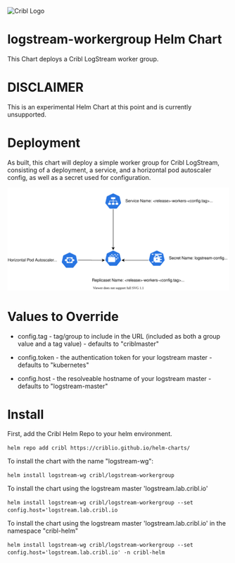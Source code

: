 ![Cribl Logo](https://cribl.io/wp-content/uploads/2019/06/logo-black.png)

# logstream-workergroup Helm Chart

This Chart deploys a Cribl LogStream worker group.

# DISCLAIMER

This is an experimental Helm Chart at this point and is currently unsupported.

# Deployment

As built, this chart will deploy a simple worker group for Cribl LogStream, consisting of a deployment, a service, and a horizontal pod autoscaler config, as well as a secret used for configuration. 

![Deployment Diagram](images/k8s-logstream-worker-group.svg)


# Values to Override

* config.tag - tag/group to include in the URL (included as both a group value and a tag value) - defaults to "criblmaster"

* config.token - the authentication token for your logstream master - defaults to "kubernetes"

* config.host - the resolveable hostname of your logstream master - defaults to "logstream-master"

# Install

First, add the Cribl Helm Repo to your helm environment.

`helm repo add cribl https://criblio.github.io/helm-charts/`

To  install the chart with the name "logstream-wg":

`helm install logstream-wg cribl/logstream-workergroup`

To install the chart using the logstream master 'logstream.lab.cribl.io'

`helm install logstream-wg cribl/logstream-workergroup --set config.host='logstream.lab.cribl.io`

To install the chart using the logstream master 'logstream.lab.cribl.io' in the namespace "cribl-helm"

`helm install logstream-wg cribl/logstream-workergroup --set config.host='logstream.lab.cribl.io' -n cribl-helm`
